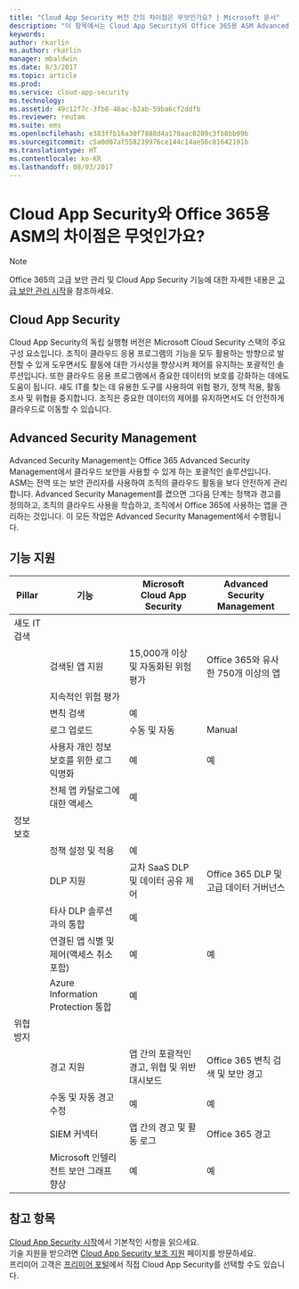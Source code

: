 ```yaml
---
title: "Cloud App Security 버전 간의 차이점은 무엇인가요? | Microsoft 문서"
description: "이 항목에서는 Cloud App Security와 Office 365용 ASM Advanced Security Management의 차이점을 설명합니다."
keywords: 
author: rkarlin
ms.author: rkarlin
manager: mbaldwin
ms.date: 8/3/2017
ms.topic: article
ms.prod: 
ms.service: cloud-app-security
ms.technology: 
ms.assetid: 49c12f7c-3fb8-46ac-b2ab-59ba6cf2ddfb
ms.reviewer: reutam
ms.suite: ems
ms.openlocfilehash: e383ffb16a30f7888d4a170aac0289c3fb8bb99b
ms.sourcegitcommit: c5a0d07af558239976ce144c14ae56c81642191b
ms.translationtype: HT
ms.contentlocale: ko-KR
ms.lasthandoff: 08/03/2017
---
```

# <a name="what-are-the-differences-between-cloud-app-security-and-asm-for-office-365"></a>Cloud App Security와 Office 365용 ASM의 차이점은 무엇인가요?

> [!NOTE]
> Office 365의 고급 보안 관리 및 Cloud App Security 기능에 대한 자세한 내용은 [고급 보안 관리 시작](https://support.office.com/article/Get-started-with-Advanced-Management-Security-d9ee4d67-f2b3-42b4-9c9e-c4529904990a)을 참조하세요.

## <a name="cloud-app-security"></a>Cloud App Security 

Cloud App Security의 독립 실행형 버전은 Microsoft Cloud Security 스택의 주요 구성 요소입니다. 조직이 클라우드 응용 프로그램의 기능을 모두 활용하는 방향으로 발전할 수 있게 도우면서도 활동에 대한 가시성을 향상시켜 제어를 유지하는 포괄적인 솔루션입니다. 또한 클라우드 응용 프로그램에서 중요한 데이터의 보호를 강화하는 데에도 도움이 됩니다. 섀도 IT를 찾는 데 유용한 도구를 사용하여 위험 평가, 정책 적용, 활동 조사 및 위협을 중지합니다. 조직은 중요한 데이터의 제어를 유지하면서도 더 안전하게 클라우드로 이동할 수 있습니다. 

## <a name="advanced-security-management"></a>Advanced Security Management

Advanced Security Management는 Office 365 Advanced Security Management에서 클라우드 보안을 사용할 수 있게 하는 포괄적인 솔루션입니다. ASM는 전역 또는 보안 관리자를 사용하여 조직의 클라우드 활동을 보다 안전하게 관리합니다. Advanced Security Management를 켰으면 그다음 단계는 정책과 경고를 정의하고, 조직의 클라우드 사용을 학습하고, 조직에서 Office 365에 사용하는 앱을 관리하는 것입니다. 이 모든 작업은 Advanced Security Management에서 수행됩니다.

## <a name="feature-support"></a>기능 지원

|Pillar|기능|Microsoft Cloud App Security|Advanced Security Management|
|----|----|----|----|
|섀도 IT 검색||||
||검색된 앱 지원|15,000개 이상 및 자동화된 위험 평가|Office 365와 유사한 750개 이상의 앱|
||지속적인 위험 평가||
||변칙 검색|예||
||로그 업로드|수동 및 자동|Manual|
||사용자 개인 정보 보호를 위한 로그 익명화|예|예|
||전체 앱 카탈로그에 대한 액세스|예||
|정보 보호||||
||정책 설정 및 적용|예||
||DLP 지원|교차 SaaS DLP 및 데이터 공유 제어|Office 365 DLP 및 고급 데이터 거버넌스|
||타사 DLP 솔루션과의 통합|예||
||연결된 앱 식별 및 제어(액세스 취소 포함)|예|예|
||Azure Information Protection 통합|예||
|위협 방지||||
||경고 지원|앱 간의 포괄적인 경고, 위협 및 위반 대시보드|Office 365 변칙 검색 및 보안 경고|
||수동 및 자동 경고 수정|예|예|
||SIEM 커넥터|앱 간의 경고 및 활동 로그|Office 365 경고|
||Microsoft 인텔리전트 보안 그래프 향상|예|예|


## <a name="see-also"></a>참고 항목  

[Cloud App Security 시작](getting-started-with-cloud-app-security.md)에서 기본적인 사항을 읽으세요.    
기술 지원을 받으려면 [Cloud App Security 보조 지원](http://support.microsoft.com/oas/default.aspx?prid=16031) 페이지를 방문하세요.   
프리미어 고객은 [프리미어 포털](https://premier.microsoft.com/)에서 직접 Cloud App Security를 선택할 수도 있습니다.   

